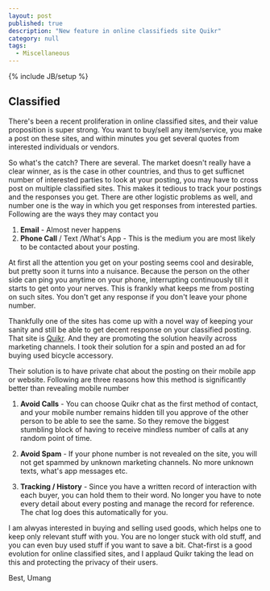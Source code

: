 ```yaml
---
layout: post
published: true 
description: "New feature in online classifieds site Quikr"
category: null
tags: 
  - Miscellaneous
---
```

{% include JB/setup %}

## Classified

<p>
There's been a recent proliferation in online classified sites, and their value proposition is super strong. You want to buy/sell any item/service, you make a post on these sites, and within minutes you get several quotes from interested individuals or vendors. 
</p>

So what's the catch? There are several. The market doesn't really have a clear winner, as is the case in other countries, and thus to get sufficnet number of interested parties to look at your posting, you may have to cross post on multiple classified sites. This makes it tedious to track your postings and the responses you get. There are other logistic problems as well, and number one is the way in which you get responses from interested  parties. Following are the ways they may contact you

1. **Email** - Almost never happens
2. **Phone Call** / Text /What's App - This is the medium you are most likely to be contacted about your posting. 

At first all the attention you get on your posting seems cool and desirable, but pretty soon it turns into a nuisance. Because the person on the other side can ping you anytime on your phone, interrupting continuously till it starts to get onto your nerves. This is frankly what keeps me from posting on such sites. You don't get any response if you don't leave your phone number.

Thankfully one of the sites has come up with a novel way of keeping your sanity and still be able to get decent response on your classified posting. That site is [Quikr](http://www.quikr.com/). And they are promoting the solution heavily across marketing channels. I took their solution for a spin and posted an ad for buying used bicycle accessory.

Their solution is to have private chat about the posting on their mobile app or website. Following are three reasons how this method is significantly better than revealing mobile number

1. **Avoid Calls** - You can choose Quikr chat as the first method of contact, and your mobile number remains hidden till you approve of the other person to be able to see the same. So they remove the biggest stumbling block of having to receive mindless number of calls at any random point of time.

2. **Avoid Spam** - If your phone number is not revealed on the site, you will not get spammed by unknown marketing channels. No more unknown texts, what's app messages etc.

3. **Tracking / History** - Since you have a written record of interaction with each buyer, you can hold them to their word. No longer you have to note every detail about every posting and manage the record for reference. The chat log does this automatically for you.

I am alwyas interested in buying and selling used goods, which helps one to keep only relevant stuff with you. You are no longer stuck with old stuff, and you can even buy used stuff if you want to save a bit. Chat-first is a good evolution for online classified sites, and I applaud Quikr taking the lead on this and protecting the privacy of their users.

Best, Umang

